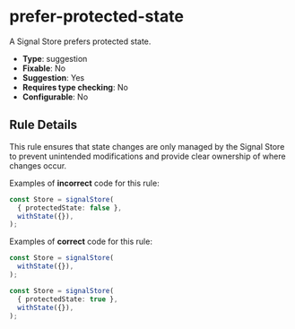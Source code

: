 # prefer-protected-state

A Signal Store prefers protected state.

- **Type**: suggestion
- **Fixable**: No
- **Suggestion**: Yes
- **Requires type checking**: No
- **Configurable**: No

<!-- Everything above this generated, do not edit -->
<!-- MANUAL-DOC:START -->

## Rule Details

This rule ensures that state changes are only managed by the Signal Store to prevent unintended modifications and provide clear ownership of where changes occur.

Examples of **incorrect** code for this rule:

```ts
const Store = signalStore(
  { protectedState: false },
  withState({}),
);
```

Examples of **correct** code for this rule:

```ts
const Store = signalStore(
  withState({}),
);
```

```ts
const Store = signalStore(
  { protectedState: true },
  withState({}),
);
```
